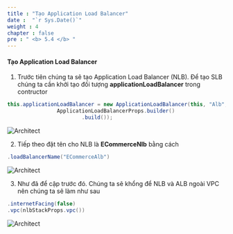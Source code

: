 ```yaml
---
title : "Tạo Application Load Balancer"
date :  "`r Sys.Date()`" 
weight : 4
chapter : false
pre : " <b> 5.4 </b> "
---
```



#### Tạo Application Load Balancer

1. Trước tiên chúng ta sẽ tạo Application Load Balancer (NLB). Để tạo SLB chúng ta cần khởi tạo đối tượng **applicationLoadBalancer** trong contructor

```java
this.applicationLoadBalancer = new ApplicationLoadBalancer(this, "Alb",
                ApplicationLoadBalancerProps.builder()
                        .build());
```

![Architect](/images/5/createNLB/11.png?featherlight=false&width=60pc)

2. Tiếp theo đặt tên cho NLB là **ECommerceNlb** bằng cách

```java
.loadBalancerName("ECommerceAlb")
```

![Architect](/images/5/createNLB/12.png?featherlight=false&width=60pc)

3. Như đã để cập trước đó. Chúng ta sẽ khổng để NLB và ALB ngoài VPC nên chúng ta sẽ làm như sau

```java
.internetFacing(false)
.vpc(nlbStackProps.vpc())
```
![Architect](/images/5/createNLB/13.png?featherlight=false&width=60pc)
